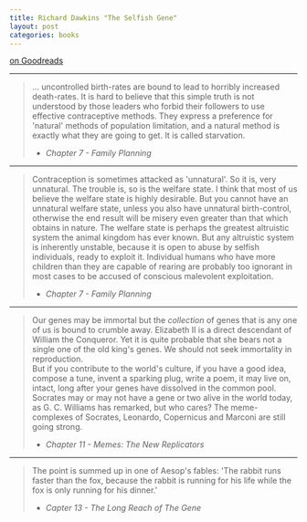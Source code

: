 ```yaml
---
title: Richard Dawkins "The Selfish Gene"
layout: post
categories: books
---
```

[on Goodreads](https://www.goodreads.com/book/show/61535.The_Selfish_Gene)

---

> ... uncontrolled birth-rates are bound to lead to horribly increased death-rates. It is hard to believe that this simple truth is not understood by those leaders who forbid their followers to use effective contraceptive methods. They express a preference for 'natural' methods of population limitation, and a natural method is exactly what they are going to get. It is called starvation.
> - *Chapter 7 - Family Planning*

---

> Contraception is sometimes attacked as 'unnatural'. So it is, very unnatural. The trouble is, so is the welfare state. I think that most of us believe the welfare state is highly desirable. But you cannot have an unnatural welfare state, unless you also have unnatural birth-control, otherwise the end result will be misery even greater than that which obtains in nature. The welfare state is perhaps the greatest altruistic system the animal kingdom has ever known. But any altruistic system is inherently unstable, because it is open to abuse by selfish individuals, ready to exploit it. Individual humans who have more children than they are capable of rearing are probably too ignorant in most cases to be accused of conscious malevolent exploitation.
> - *Chapter 7 - Family Planning*

---

> Our genes may be immortal but the *collection* of genes that is any one of us is bound to crumble away. Elizabeth II is a direct descendant of William the Conqueror. Yet it is quite probable that she bears not a single one of the old king's genes. We should not seek immortality in reproduction.<br/>
> But if you contribute to the world's culture, if you have a good idea, compose a tune, invent a sparking plug, write a poem, it may live on, intact, long after your genes have dissolved in the common pool. Socrates may or may not have a gene or two alive in the world today, as G. C. Williams has remarked, but who cares? The meme-complexes of Socrates, Leonardo, Copernicus and Marconi are still going strong.
> - *Chapter 11 - Memes: The New Replicators*

---

> The point is summed up in one of Aesop's fables: 'The rabbit runs faster than the fox, because the rabbit is running for his life while the fox is only running for his dinner.'
> - *Capter 13 - The Long Reach of The Gene*
